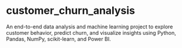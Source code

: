 # customer_churn_analysis
An end-to-end data analysis and machine learning project to explore customer behavior, predict churn, and visualize insights using Python, Pandas, NumPy, scikit-learn, and Power BI.
